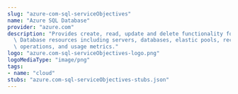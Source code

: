 ```yaml
---
slug: "azure-com-sql-serviceObjectives"
name: "Azure SQL Database"
provider: "azure.com"
description: "Provides create, read, update and delete functionality for Azure SQL\
  \ Database resources including servers, databases, elastic pools, recommendations,\
  \ operations, and usage metrics."
logo: "azure.com-sql-serviceObjectives-logo.png"
logoMediaType: "image/png"
tags:
- name: "cloud"
stubs: "azure.com-sql-serviceObjectives-stubs.json"
---
```

